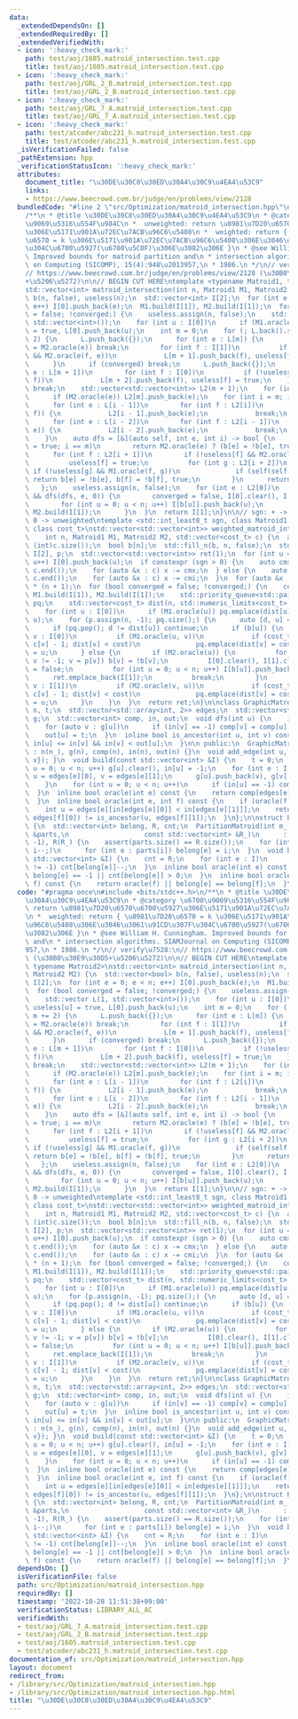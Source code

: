 ```yaml
---
data:
  _extendedDependsOn: []
  _extendedRequiredBy: []
  _extendedVerifiedWith:
  - icon: ':heavy_check_mark:'
    path: test/aoj/1605.matroid_intersection.test.cpp
    title: test/aoj/1605.matroid_intersection.test.cpp
  - icon: ':heavy_check_mark:'
    path: test/aoj/GRL_2_B.matroid_intersection.test.cpp
    title: test/aoj/GRL_2_B.matroid_intersection.test.cpp
  - icon: ':heavy_check_mark:'
    path: test/aoj/GRL_7_A.matroid_intersection.test.cpp
    title: test/aoj/GRL_7_A.matroid_intersection.test.cpp
  - icon: ':heavy_check_mark:'
    path: test/atcoder/abc231_h.matroid_intersection.test.cpp
    title: test/atcoder/abc231_h.matroid_intersection.test.cpp
  _isVerificationFailed: false
  _pathExtension: hpp
  _verificationStatusIcon: ':heavy_check_mark:'
  attributes:
    document_title: "\u30DE\u30C8\u30ED\u30A4\u30C9\u4EA4\u53C9"
    links:
    - https://www.beecrowd.com.br/judge/en/problems/view/2128
  bundledCode: "#line 2 \"src/Optimization/matroid_intersection.hpp\"\n#include <bits/stdc++.h>\n\
    /**\n * @title \u30DE\u30C8\u30ED\u30A4\u30C9\u4EA4\u53C9\n * @category \u6700\
    \u9069\u5316\u554F\u984C\n *  unweighted: return \u8981\u7D20\u6570\u6700\u5927\
    \u306E\u5171\u901A\u72EC\u7ACB\u96C6\u5408\n *  weighted: return { \u8981\u7D20\
    \u6570 = k \u306E\u5171\u901A\u72EC\u7ACB\u96C6\u5408\u306E\u3046\u3061\u91CD\u307F\
    \u304C\u6700\u5927(\u6700\u5C0F)\u306E\u3082\u306E }\n * @see William H. Cunningham.\
    \ Improved bounds for matroid partition and\n * intersection algorithms. SIAMJournal\
    \ on Computing (SICOMP), 15(4):948\u2013957,\n * 1986.\n */\n// verify\u7528:\n\
    // https://www.beecrowd.com.br/judge/en/problems/view/2128 (\u30B0\u30E9\u30D5\
    +\u5206\u5272)\n\n// BEGIN CUT HERE\ntemplate <typename Matroid1, typename Matroid2>\n\
    std::vector<int> matroid_intersection(int n, Matroid1 M1, Matroid2 M2) {\n  std::vector<bool>\
    \ b(n, false), useless(n);\n  std::vector<int> I[2];\n  for (int e = 0; e < n;\
    \ e++) I[0].push_back(e);\n  M1.build(I[1]), M2.build(I[1]);\n  for (bool converged\
    \ = false; !converged;) {\n    useless.assign(n, false);\n    std::vector L(1,\
    \ std::vector<int>());\n    for (int u : I[0])\n      if (M1.oracle(u)) useless[u]\
    \ = true, L[0].push_back(u);\n    int m = 0;\n    for (; L.back().size(); m +=\
    \ 2) {\n      L.push_back({});\n      for (int e : L[m]) {\n        if (converged\
    \ = M2.oracle(e)) break;\n        for (int f : I[1])\n          if (!useless[f]\
    \ && M2.oracle(f, e))\n            L[m + 1].push_back(f), useless[f] = true;\n\
    \      }\n      if (converged) break;\n      L.push_back({});\n      for (int\
    \ e : L[m + 1])\n        for (int f : I[0])\n          if (!useless[f] && M1.oracle(e,\
    \ f))\n            L[m + 2].push_back(f), useless[f] = true;\n    }\n    if (!converged)\
    \ break;\n    std::vector<std::vector<int>> L2(m + 1);\n    for (int e : L[m])\n\
    \      if (M2.oracle(e)) L2[m].push_back(e);\n    for (int i = m; i; i -= 2) {\n\
    \      for (int e : L[i - 1])\n        for (int f : L2[i])\n          if (M1.oracle(e,\
    \ f)) {\n            L2[i - 1].push_back(e);\n            break;\n          }\n\
    \      for (int e : L[i - 2])\n        for (int f : L2[i - 1])\n          if (M2.oracle(f,\
    \ e)) {\n            L2[i - 2].push_back(e);\n            break;\n          }\n\
    \    }\n    auto dfs = [&](auto self, int e, int i) -> bool {\n      if (useless[e]\
    \ = true; i == m)\n        return M2.oracle(e) ? (b[e] = !b[e], true) : false;\n\
    \      for (int f : L2[i + 1])\n        if (!useless[f] && M2.oracle(f, e)) {\n\
    \          useless[f] = true;\n          for (int g : L2[i + 2])\n           \
    \ if (!useless[g] && M1.oracle(f, g))\n              if (self(self, g, i + 2))\
    \ return b[e] = !b[e], b[f] = !b[f], true;\n        }\n      return false;\n \
    \   };\n    useless.assign(n, false);\n    for (int e : L2[0])\n      if (M1.oracle(e)\
    \ && dfs(dfs, e, 0)) {\n        converged = false, I[0].clear(), I[1].clear();\n\
    \        for (int u = 0; u < n; u++) I[b[u]].push_back(u);\n        M1.build(I[1]),\
    \ M2.build(I[1]);\n      }\n  }\n  return I[1];\n}\n\n// sgn: + -> max, - -> min,\
    \ 0 -> unweighted\ntemplate <std::int_least8_t sgn, class Matroid1, class Matroid2,\
    \ class cost_t>\nstd::vector<std::vector<int>> weighted_matroid_intersection(\n\
    \    int n, Matroid1 M1, Matroid2 M2, std::vector<cost_t> c) {\n  assert(n ==\
    \ (int)c.size());\n  bool b[n];\n  std::fill_n(b, n, false);\n  std::vector<int>\
    \ I[2], p;\n  std::vector<std::vector<int>> ret(1);\n  for (int u = 0; u < n;\
    \ u++) I[0].push_back(u);\n  if constexpr (sgn > 0) {\n    auto cmx = *std::max_element(c.begin(),\
    \ c.end());\n    for (auto &x : c) x -= cmx;\n  } else {\n    auto cmi = *std::min_element(c.begin(),\
    \ c.end());\n    for (auto &x : c) x -= cmi;\n  }\n  for (auto &x : c) x *= sgn\
    \ * (n + 1);\n  for (bool converged = false; !converged;) {\n    converged = true,\
    \ M1.build(I[1]), M2.build(I[1]);\n    std::priority_queue<std::pair<cost_t, int>>\
    \ pq;\n    std::vector<cost_t> dist(n, std::numeric_limits<cost_t>::lowest());\n\
    \    for (int u : I[0])\n      if (M1.oracle(u)) pq.emplace(dist[u] = c[u] - 1,\
    \ u);\n    for (p.assign(n, -1); pq.size();) {\n      auto [d, u] = pq.top();\n\
    \      if (pq.pop(); d != dist[u]) continue;\n      if (b[u]) {\n        for (int\
    \ v : I[0])\n          if (M1.oracle(u, v))\n            if (cost_t cost = d +\
    \ c[v] - 1; dist[v] < cost)\n              pq.emplace(dist[v] = cost, v), p[v]\
    \ = u;\n      } else {\n        if (M2.oracle(u)) {\n          for (int v = u;\
    \ v != -1; v = p[v]) b[v] = !b[v];\n          I[0].clear(), I[1].clear(), converged\
    \ = false;\n          for (int u = 0; u < n; u++) I[b[u]].push_back(u);\n    \
    \      ret.emplace_back(I[1]);\n          break;\n        }\n        for (int\
    \ v : I[1])\n          if (M2.oracle(v, u))\n            if (cost_t cost = d -\
    \ c[v] - 1; dist[v] < cost)\n              pq.emplace(dist[v] = cost, v), p[v]\
    \ = u;\n      }\n    }\n  }\n  return ret;\n}\n\nclass GraphicMatroid {\n  int\
    \ n, t;\n  std::vector<std::array<int, 2>> edges;\n  std::vector<std::vector<int>>\
    \ g;\n  std::vector<int> comp, in, out;\n  void dfs(int u) {\n    in[u] = t++;\n\
    \    for (auto v : g[u])\n      if (in[v] == -1) comp[v] = comp[u], dfs(v);\n\
    \    out[u] = t;\n  }\n  inline bool is_ancestor(int u, int v) const {\n    return\
    \ in[u] <= in[v] && in[v] < out[u];\n  }\n\n public:\n  GraphicMatroid(int n_)\
    \ : n(n_), g(n), comp(n), in(n), out(n) {}\n  void add_edge(int u, int v) { edges.emplace_back(std::array{u,\
    \ v}); }\n  void build(const std::vector<int> &I) {\n    t = 0;\n    for (int\
    \ u = 0; u < n; u++) g[u].clear(), in[u] = -1;\n    for (int e : I) {\n      int\
    \ u = edges[e][0], v = edges[e][1];\n      g[u].push_back(v), g[v].push_back(u);\n\
    \    }\n    for (int u = 0; u < n; u++)\n      if (in[u] == -1) comp[u] = u, dfs(u);\n\
    \  }\n  inline bool oracle(int e) const {\n    return comp[edges[e][0]] != comp[edges[e][1]];\n\
    \  }\n  inline bool oracle(int e, int f) const {\n    if (oracle(f)) return true;\n\
    \    int u = edges[e][in[edges[e][0]] < in[edges[e][1]]];\n    return is_ancestor(u,\
    \ edges[f][0]) != is_ancestor(u, edges[f][1]);\n  }\n};\n\nstruct PartitionMatroid\
    \ {\n  std::vector<int> belong, R, cnt;\n  PartitionMatroid(int m_, const std::vector<std::vector<int>>\
    \ &parts,\n                   const std::vector<int> &R_)\n      : belong(m_,\
    \ -1), R(R_) {\n    assert(parts.size() == R.size());\n    for (int i = parts.size();\
    \ i--;)\n      for (int e : parts[i]) belong[e] = i;\n  }\n  void build(const\
    \ std::vector<int> &I) {\n    cnt = R;\n    for (int e : I)\n      if (belong[e]\
    \ != -1) cnt[belong[e]]--;\n  }\n  inline bool oracle(int e) const {\n    return\
    \ belong[e] == -1 || cnt[belong[e]] > 0;\n  }\n  inline bool oracle(int e, int\
    \ f) const {\n    return oracle(f) || belong[e] == belong[f];\n  }\n};\n"
  code: "#pragma once\n#include <bits/stdc++.h>\n/**\n * @title \u30DE\u30C8\u30ED\
    \u30A4\u30C9\u4EA4\u53C9\n * @category \u6700\u9069\u5316\u554F\u984C\n *  unweighted:\
    \ return \u8981\u7D20\u6570\u6700\u5927\u306E\u5171\u901A\u72EC\u7ACB\u96C6\u5408\
    \n *  weighted: return { \u8981\u7D20\u6570 = k \u306E\u5171\u901A\u72EC\u7ACB\
    \u96C6\u5408\u306E\u3046\u3061\u91CD\u307F\u304C\u6700\u5927(\u6700\u5C0F)\u306E\
    \u3082\u306E }\n * @see William H. Cunningham. Improved bounds for matroid partition\
    \ and\n * intersection algorithms. SIAMJournal on Computing (SICOMP), 15(4):948\u2013\
    957,\n * 1986.\n */\n// verify\u7528:\n// https://www.beecrowd.com.br/judge/en/problems/view/2128\
    \ (\u30B0\u30E9\u30D5+\u5206\u5272)\n\n// BEGIN CUT HERE\ntemplate <typename Matroid1,\
    \ typename Matroid2>\nstd::vector<int> matroid_intersection(int n, Matroid1 M1,\
    \ Matroid2 M2) {\n  std::vector<bool> b(n, false), useless(n);\n  std::vector<int>\
    \ I[2];\n  for (int e = 0; e < n; e++) I[0].push_back(e);\n  M1.build(I[1]), M2.build(I[1]);\n\
    \  for (bool converged = false; !converged;) {\n    useless.assign(n, false);\n\
    \    std::vector L(1, std::vector<int>());\n    for (int u : I[0])\n      if (M1.oracle(u))\
    \ useless[u] = true, L[0].push_back(u);\n    int m = 0;\n    for (; L.back().size();\
    \ m += 2) {\n      L.push_back({});\n      for (int e : L[m]) {\n        if (converged\
    \ = M2.oracle(e)) break;\n        for (int f : I[1])\n          if (!useless[f]\
    \ && M2.oracle(f, e))\n            L[m + 1].push_back(f), useless[f] = true;\n\
    \      }\n      if (converged) break;\n      L.push_back({});\n      for (int\
    \ e : L[m + 1])\n        for (int f : I[0])\n          if (!useless[f] && M1.oracle(e,\
    \ f))\n            L[m + 2].push_back(f), useless[f] = true;\n    }\n    if (!converged)\
    \ break;\n    std::vector<std::vector<int>> L2(m + 1);\n    for (int e : L[m])\n\
    \      if (M2.oracle(e)) L2[m].push_back(e);\n    for (int i = m; i; i -= 2) {\n\
    \      for (int e : L[i - 1])\n        for (int f : L2[i])\n          if (M1.oracle(e,\
    \ f)) {\n            L2[i - 1].push_back(e);\n            break;\n          }\n\
    \      for (int e : L[i - 2])\n        for (int f : L2[i - 1])\n          if (M2.oracle(f,\
    \ e)) {\n            L2[i - 2].push_back(e);\n            break;\n          }\n\
    \    }\n    auto dfs = [&](auto self, int e, int i) -> bool {\n      if (useless[e]\
    \ = true; i == m)\n        return M2.oracle(e) ? (b[e] = !b[e], true) : false;\n\
    \      for (int f : L2[i + 1])\n        if (!useless[f] && M2.oracle(f, e)) {\n\
    \          useless[f] = true;\n          for (int g : L2[i + 2])\n           \
    \ if (!useless[g] && M1.oracle(f, g))\n              if (self(self, g, i + 2))\
    \ return b[e] = !b[e], b[f] = !b[f], true;\n        }\n      return false;\n \
    \   };\n    useless.assign(n, false);\n    for (int e : L2[0])\n      if (M1.oracle(e)\
    \ && dfs(dfs, e, 0)) {\n        converged = false, I[0].clear(), I[1].clear();\n\
    \        for (int u = 0; u < n; u++) I[b[u]].push_back(u);\n        M1.build(I[1]),\
    \ M2.build(I[1]);\n      }\n  }\n  return I[1];\n}\n\n// sgn: + -> max, - -> min,\
    \ 0 -> unweighted\ntemplate <std::int_least8_t sgn, class Matroid1, class Matroid2,\
    \ class cost_t>\nstd::vector<std::vector<int>> weighted_matroid_intersection(\n\
    \    int n, Matroid1 M1, Matroid2 M2, std::vector<cost_t> c) {\n  assert(n ==\
    \ (int)c.size());\n  bool b[n];\n  std::fill_n(b, n, false);\n  std::vector<int>\
    \ I[2], p;\n  std::vector<std::vector<int>> ret(1);\n  for (int u = 0; u < n;\
    \ u++) I[0].push_back(u);\n  if constexpr (sgn > 0) {\n    auto cmx = *std::max_element(c.begin(),\
    \ c.end());\n    for (auto &x : c) x -= cmx;\n  } else {\n    auto cmi = *std::min_element(c.begin(),\
    \ c.end());\n    for (auto &x : c) x -= cmi;\n  }\n  for (auto &x : c) x *= sgn\
    \ * (n + 1);\n  for (bool converged = false; !converged;) {\n    converged = true,\
    \ M1.build(I[1]), M2.build(I[1]);\n    std::priority_queue<std::pair<cost_t, int>>\
    \ pq;\n    std::vector<cost_t> dist(n, std::numeric_limits<cost_t>::lowest());\n\
    \    for (int u : I[0])\n      if (M1.oracle(u)) pq.emplace(dist[u] = c[u] - 1,\
    \ u);\n    for (p.assign(n, -1); pq.size();) {\n      auto [d, u] = pq.top();\n\
    \      if (pq.pop(); d != dist[u]) continue;\n      if (b[u]) {\n        for (int\
    \ v : I[0])\n          if (M1.oracle(u, v))\n            if (cost_t cost = d +\
    \ c[v] - 1; dist[v] < cost)\n              pq.emplace(dist[v] = cost, v), p[v]\
    \ = u;\n      } else {\n        if (M2.oracle(u)) {\n          for (int v = u;\
    \ v != -1; v = p[v]) b[v] = !b[v];\n          I[0].clear(), I[1].clear(), converged\
    \ = false;\n          for (int u = 0; u < n; u++) I[b[u]].push_back(u);\n    \
    \      ret.emplace_back(I[1]);\n          break;\n        }\n        for (int\
    \ v : I[1])\n          if (M2.oracle(v, u))\n            if (cost_t cost = d -\
    \ c[v] - 1; dist[v] < cost)\n              pq.emplace(dist[v] = cost, v), p[v]\
    \ = u;\n      }\n    }\n  }\n  return ret;\n}\n\nclass GraphicMatroid {\n  int\
    \ n, t;\n  std::vector<std::array<int, 2>> edges;\n  std::vector<std::vector<int>>\
    \ g;\n  std::vector<int> comp, in, out;\n  void dfs(int u) {\n    in[u] = t++;\n\
    \    for (auto v : g[u])\n      if (in[v] == -1) comp[v] = comp[u], dfs(v);\n\
    \    out[u] = t;\n  }\n  inline bool is_ancestor(int u, int v) const {\n    return\
    \ in[u] <= in[v] && in[v] < out[u];\n  }\n\n public:\n  GraphicMatroid(int n_)\
    \ : n(n_), g(n), comp(n), in(n), out(n) {}\n  void add_edge(int u, int v) { edges.emplace_back(std::array{u,\
    \ v}); }\n  void build(const std::vector<int> &I) {\n    t = 0;\n    for (int\
    \ u = 0; u < n; u++) g[u].clear(), in[u] = -1;\n    for (int e : I) {\n      int\
    \ u = edges[e][0], v = edges[e][1];\n      g[u].push_back(v), g[v].push_back(u);\n\
    \    }\n    for (int u = 0; u < n; u++)\n      if (in[u] == -1) comp[u] = u, dfs(u);\n\
    \  }\n  inline bool oracle(int e) const {\n    return comp[edges[e][0]] != comp[edges[e][1]];\n\
    \  }\n  inline bool oracle(int e, int f) const {\n    if (oracle(f)) return true;\n\
    \    int u = edges[e][in[edges[e][0]] < in[edges[e][1]]];\n    return is_ancestor(u,\
    \ edges[f][0]) != is_ancestor(u, edges[f][1]);\n  }\n};\n\nstruct PartitionMatroid\
    \ {\n  std::vector<int> belong, R, cnt;\n  PartitionMatroid(int m_, const std::vector<std::vector<int>>\
    \ &parts,\n                   const std::vector<int> &R_)\n      : belong(m_,\
    \ -1), R(R_) {\n    assert(parts.size() == R.size());\n    for (int i = parts.size();\
    \ i--;)\n      for (int e : parts[i]) belong[e] = i;\n  }\n  void build(const\
    \ std::vector<int> &I) {\n    cnt = R;\n    for (int e : I)\n      if (belong[e]\
    \ != -1) cnt[belong[e]]--;\n  }\n  inline bool oracle(int e) const {\n    return\
    \ belong[e] == -1 || cnt[belong[e]] > 0;\n  }\n  inline bool oracle(int e, int\
    \ f) const {\n    return oracle(f) || belong[e] == belong[f];\n  }\n};"
  dependsOn: []
  isVerificationFile: false
  path: src/Optimization/matroid_intersection.hpp
  requiredBy: []
  timestamp: '2022-10-28 11:51:38+09:00'
  verificationStatus: LIBRARY_ALL_AC
  verifiedWith:
  - test/aoj/GRL_7_A.matroid_intersection.test.cpp
  - test/aoj/GRL_2_B.matroid_intersection.test.cpp
  - test/aoj/1605.matroid_intersection.test.cpp
  - test/atcoder/abc231_h.matroid_intersection.test.cpp
documentation_of: src/Optimization/matroid_intersection.hpp
layout: document
redirect_from:
- /library/src/Optimization/matroid_intersection.hpp
- /library/src/Optimization/matroid_intersection.hpp.html
title: "\u30DE\u30C8\u30ED\u30A4\u30C9\u4EA4\u53C9"
---
```

